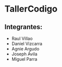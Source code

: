 # TallerCodigo

## Integrantes:

- Raul Villao 
- Daniel Vizcarra
- Agnie Argudo
- Joseph Ávila
- Miguel Parra
